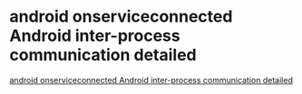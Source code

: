 # android onserviceconnected Android inter-process communication detailed
[android onserviceconnected Android inter-process communication detailed](https://aiwithcloud.com/2022/09/19/android_onserviceconnected_android_inter_process_communication_detailed/)